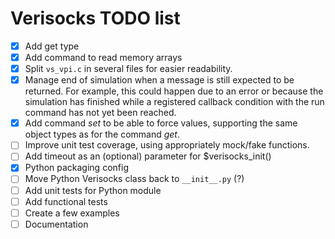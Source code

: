 # Verisocks TODO list

* [x] Add get type
* [x] Add command to read memory arrays
* [x] Split `vs_vpi.c` in several files for easier readability.
* [x] Manage end of simulation when a message is still expected to be returned.
  For example, this could happen due to an error or because the simulation has
  finished while a registered callback condition with the run command has not
  yet been reached.
* [x] Add command *set* to be able to force values, supporting the same object
  types as for the command *get*.
* [ ] Improve unit test coverage, using appropriately mock/fake functions.
* [ ] Add timeout as an (optional) parameter for $verisocks_init()
* [x] Python packaging config
* [ ] Move Python Verisocks class back to `__init__.py` (?)
* [ ] Add unit tests for Python module
* [ ] Add functional tests
* [ ] Create a few examples
* [ ] Documentation

